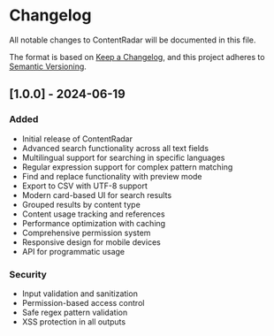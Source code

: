 # Changelog

All notable changes to ContentRadar will be documented in this file.

The format is based on [Keep a Changelog](https://keepachangelog.com/en/1.0.0/),
and this project adheres to [Semantic Versioning](https://semver.org/spec/v2.0.0.html).

## [1.0.0] - 2024-06-19

### Added
- Initial release of ContentRadar
- Advanced search functionality across all text fields
- Multilingual support for searching in specific languages
- Regular expression support for complex pattern matching
- Find and replace functionality with preview mode
- Export to CSV with UTF-8 support
- Modern card-based UI for search results
- Grouped results by content type
- Content usage tracking and references
- Performance optimization with caching
- Comprehensive permission system
- Responsive design for mobile devices
- API for programmatic usage

### Security
- Input validation and sanitization
- Permission-based access control
- Safe regex pattern validation
- XSS protection in all outputs